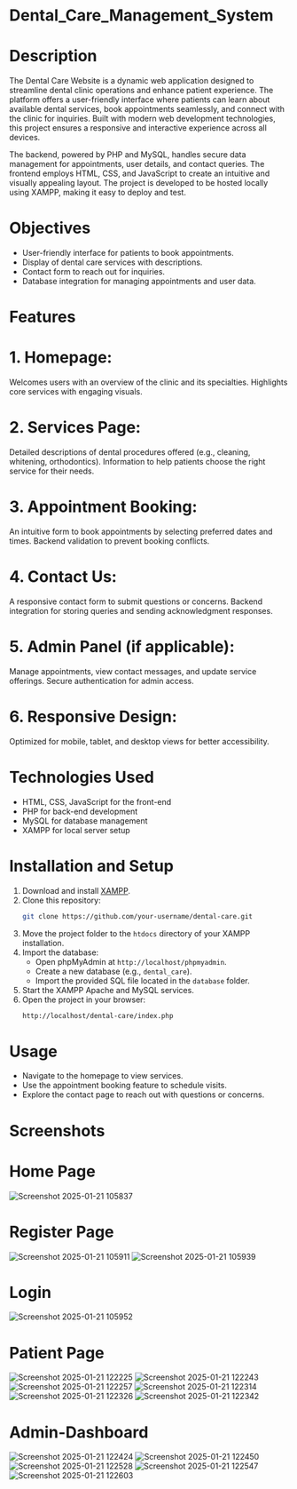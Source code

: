 # Dental_Care_Management_System

# Description
The Dental Care Website is a dynamic web application designed to streamline dental clinic operations and enhance patient experience. The platform offers a user-friendly interface where patients can learn about available dental services, book appointments seamlessly, and connect with the clinic for inquiries. Built with modern web development technologies, this project ensures a responsive and interactive experience across all devices.

The backend, powered by PHP and MySQL, handles secure data management for appointments, user details, and contact queries. The frontend employs HTML, CSS, and JavaScript to create an intuitive and visually appealing layout. The project is developed to be hosted locally using XAMPP, making it easy to deploy and test.

# Objectives
- User-friendly interface for patients to book appointments.
- Display of dental care services with descriptions.
- Contact form to reach out for inquiries.
- Database integration for managing appointments and user data.

# Features
# 1. Homepage:
Welcomes users with an overview of the clinic and its specialties.
Highlights core services with engaging visuals.

# 2. Services Page:
Detailed descriptions of dental procedures offered (e.g., cleaning, whitening, orthodontics).
Information to help patients choose the right service for their needs.

# 3. Appointment Booking:
An intuitive form to book appointments by selecting preferred dates and times.
Backend validation to prevent booking conflicts.

# 4. Contact Us:
A responsive contact form to submit questions or concerns.
Backend integration for storing queries and sending acknowledgment responses.

# 5. Admin Panel (if applicable):
Manage appointments, view contact messages, and update service offerings.
Secure authentication for admin access.

# 6. Responsive Design:
Optimized for mobile, tablet, and desktop views for better accessibility.

# Technologies Used
- HTML, CSS, JavaScript for the front-end
- PHP for back-end development
- MySQL for database management
- XAMPP for local server setup

# Installation and Setup
1. Download and install [XAMPP](https://www.apachefriends.org/index.html).
2. Clone this repository:
   ```bash
   git clone https://github.com/your-username/dental-care.git
   ```
3. Move the project folder to the `htdocs` directory of your XAMPP installation.
4. Import the database:
   - Open phpMyAdmin at `http://localhost/phpmyadmin`.
   - Create a new database (e.g., `dental_care`).
   - Import the provided SQL file located in the `database` folder.
5. Start the XAMPP Apache and MySQL services.
6. Open the project in your browser:
   ```bash
   http://localhost/dental-care/index.php
   ```
# Usage
- Navigate to the homepage to view services.
- Use the appointment booking feature to schedule visits.
- Explore the contact page to reach out with questions or concerns.


# Screenshots

# Home Page
![Screenshot 2025-01-21 105837](https://github.com/user-attachments/assets/57899a7d-3bd9-46ab-9bfc-3cc2142b7dcb)

# Register Page
![Screenshot 2025-01-21 105911](https://github.com/user-attachments/assets/958403e6-2715-45c8-b545-ef933299b90c)  ![Screenshot 2025-01-21 105939](https://github.com/user-attachments/assets/992ff9b8-3901-483e-9f1e-ccb4980cd37a)

# Login
![Screenshot 2025-01-21 105952](https://github.com/user-attachments/assets/e56bf232-92ba-4433-ae17-6499b022aae9)

# Patient Page
![Screenshot 2025-01-21 122225](https://github.com/user-attachments/assets/6393d94e-1e7b-4512-a813-c1713c0ce9bd)
![Screenshot 2025-01-21 122243](https://github.com/user-attachments/assets/f1837646-24c5-4973-8fca-b572d7a69ead)
![Screenshot 2025-01-21 122257](https://github.com/user-attachments/assets/bb97078f-7202-4284-85f2-d8c76a0bf9ea)
![Screenshot 2025-01-21 122314](https://github.com/user-attachments/assets/016c38d7-564a-4c12-bf13-85aaf62f7ed2)
![Screenshot 2025-01-21 122326](https://github.com/user-attachments/assets/726cbfe0-a5f9-4ef4-b6de-9ad27efa0122)
![Screenshot 2025-01-21 122342](https://github.com/user-attachments/assets/67d0a5af-a49b-471d-94f3-ec5bafd0297d)

# Admin-Dashboard

![Screenshot 2025-01-21 122424](https://github.com/user-attachments/assets/83a586b2-bd22-4dcd-824c-c3ee125f71c4)
![Screenshot 2025-01-21 122450](https://github.com/user-attachments/assets/b165a10c-25b8-4a00-9feb-2f44dd8d243c)
![Screenshot 2025-01-21 122528](https://github.com/user-attachments/assets/156f778b-de70-4280-9681-7df055ede99d)
![Screenshot 2025-01-21 122547](https://github.com/user-attachments/assets/157876ee-f0a1-496e-96d5-db6d9f2d6ae4)
![Screenshot 2025-01-21 122603](https://github.com/user-attachments/assets/41a559f0-2639-4d6d-9aa3-4de3a8e9f58d)






























